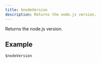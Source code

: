 ```yaml
---
title: $nodeVersion
description: Returns the node.js version.
---
```


Returns the node.js version.
## Example
```eats
$nodeVersion
```